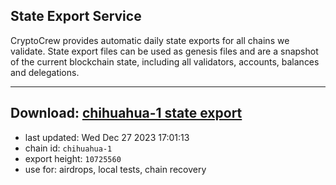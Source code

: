 ## State Export Service
CryptoCrew provides automatic daily state exports for all chains we validate. State export files can be used as genesis files and are a snapshot of the current blockchain state, including all validators, accounts, balances and delegations.

---
**Download: [chihuahua-1 state export](https://dl.ccvalidators.com/SERVICE/chihuahua/chihuahua-1_export_10725560.json)**
---

- last updated: Wed Dec 27 2023 17:01:13
- chain id: `chihuahua-1`
- export height: `10725560`
- use for: airdrops, local tests, chain recovery
